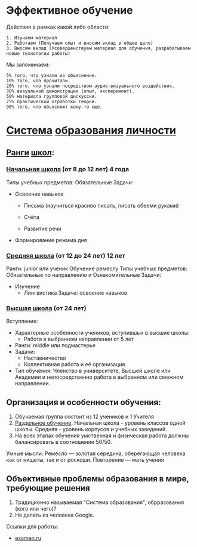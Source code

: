 # Эффективное обучение

Действия в рамках какой либо области:
```text
1. Изучаем материал
2. Работаем (Получаем опыт и вносим вклад в общее дело)
3. Вносим вклад (Усовершенствуем материал для обучения, разрабатываем новые технологии работы)
```

Мы запоминаем:
```text
5% того, что узнали из объяснение.
10% того, что прочитали.
20% того, что узнали посредством аудио-визуального воздействия.
30% визуальной демонстрации (опыт, эксперимент).
50% материала групповой дискуссии.
75% практической отработки теории.
90% того, что объясняют кому-то еще.
```


# [Система](https://ru.wikipedia.org/wiki/%D0%A1%D0%B8%D1%81%D1%82%D0%B5%D0%BC%D0%B0_%D0%BE%D0%B1%D1%80%D0%B0%D0%B7%D0%BE%D0%B2%D0%B0%D0%BD%D0%B8%D1%8F) [образования](https://ru.wikipedia.org/wiki/%D0%9E%D0%B1%D1%80%D0%B0%D0%B7%D0%BE%D0%B2%D0%B0%D0%BD%D0%B8%D0%B5) [личности](https://ru.wikipedia.org/wiki/%D0%9B%D0%B8%D1%87%D0%BD%D0%BE%D1%81%D1%82%D1%8C)

## [Ранги](https://ru.wikipedia.org/wiki/%D0%A0%D0%B0%D0%BD%D0%B3) [школ](https://ru.wikipedia.org/wiki/%D0%A8%D0%BA%D0%BE%D0%BB%D0%B0):
### [Начальная школа](https://ru.wikipedia.org/wiki/%D0%9D%D0%B0%D1%87%D0%B0%D0%BB%D1%8C%D0%BD%D0%B0%D1%8F_%D1%88%D0%BA%D0%BE%D0%BB%D0%B0) (от 8 до 12 лет) 4 года
Типы учебных предметов: Обязательные
Задачи:
 - Освоение навыков
   - Письма (научиться красиво писать, писать обееми руками)
   
   - Счёта
   - Развитие речи

 - Формирование режима дня

### [Средняя школа](https://ru.wikipedia.org/wiki/%D0%9E%D0%B1%D1%89%D0%B5%D0%B5_%D0%BE%D0%B1%D1%80%D0%B0%D0%B7%D0%BE%D0%B2%D0%B0%D0%BD%D0%B8%D0%B5) (от 12 до 24 лет) 12 лет 
Ранги: junior или ученик
Обучение ремеслу
Типы учебных предметов: Обязательные по направлению и Ознакомительные
Задачи:
- Изучение
  - Лингвистика
Задача: освоение навыков

### [Высшая школа](https://ru.wikipedia.org/wiki/%D0%92%D1%8B%D1%81%D1%88%D0%B5%D0%B5_%D0%BE%D0%B1%D1%80%D0%B0%D0%B7%D0%BE%D0%B2%D0%B0%D0%BD%D0%B8%D0%B5) (от 24 лет)
Вступление:
- Характерные особенности учеников, вступившых в высшие школы:
   - Работа в выбранном направлении от 5 лет
- Ранги: middle или подмастерье
- Задачи:
   - Наставничество
   - Коллективная работа и её организация
- Тип обучения: Членство в университете, Высшей школе или Академии и непосредственно работа в выбранном или смежном направлении.

## Организация и особенности обучения:

1. Обучаемая группа состоит из 12 учеников и 1 Учителя
2. [Раздельное обучение](https://ru.wikipedia.org/wiki/%D0%A0%D0%B0%D0%B7%D0%B4%D0%B5%D0%BB%D1%8C%D0%BD%D0%BE%D0%B5_%D0%BE%D0%B1%D1%83%D1%87%D0%B5%D0%BD%D0%B8%D0%B5). Начальная школа - уровень классов одной школы. Средняя - уровень корпусов и учебных заведений.
3. На всех этапах обучения умственная и физическая работа должны балансировать в соотношении 50/50.


Умные мысли:
Ремесло — золотая середина, оберегающая человека как от нищеты, так и от роскоши.
Повторение — мать учения

## Объективные проблемы образования в мире, требующие решения

1. Традиционно называемая "Система образования", обрразования (кого или чего)?
2. Не делать из человека Google.


Ссылки для работы:
- [examen.ru](https://www.examen.ru/add/manual/materialyi-dlya-shkolnikov/spisok-predmetov/)
